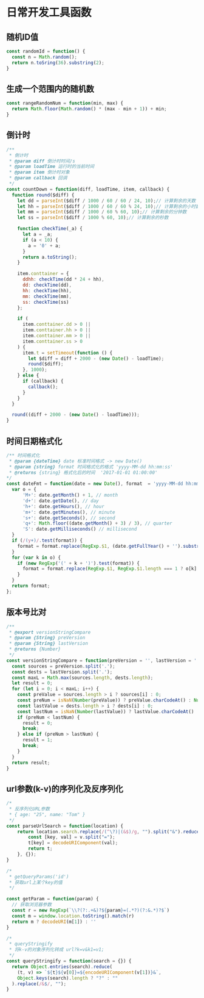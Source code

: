 # 日常开发工具函数

## 随机ID值
```javascript
const randomId = function() {
  const n = Math.random();
  return n.toSring(36).substring(2);
}
```

## 生成一个范围内的随机数
```javascript
const rangeRandomNum = function(min, max) {
  return Math.floor(Math.random() * (max - min + 1)) + min;
}
```

## 倒计时
```javascript
/**
 * 倒计时
 * @param diff 倒计时时间/s
 * @param loadTime 运行时的当前时间
 * @param item 倒计时对象
 * @param callback 回调
 */
const countDown = function(diff, loadTime, item, callback) {
  function round($diff) {
    let dd = parseInt($diff / 1000 / 60 / 60 / 24, 10);// 计算剩余的天数
    let hh = parseInt($diff / 1000 / 60 / 60 % 24, 10);// 计算剩余的小时数
    let mm = parseInt($diff / 1000 / 60 % 60, 10);// 计算剩余的分钟数
    let ss = parseInt($diff / 1000 % 60, 10);// 计算剩余的秒数

    function checkTime(_a) {
      let a = _a;
      if (a < 10) {
        a = '0' + a;
      }
      return a.toString();
    }

    item.conttainer = {
      ddhh: checkTime(dd * 24 + hh),
      dd: checkTime(dd),
      hh: checkTime(hh),
      mm: checkTime(mm),
      ss: checkTime(ss)
    };

    if (
      item.conttainer.dd > 0 ||
      item.conttainer.hh > 0 ||
      item.conttainer.mm > 0 ||
      item.conttainer.ss > 0
    ) {
      item.t = setTimeout(function () {
        let $diff = diff + 2000 - (new Date() - loadTime);
        round($diff);
      }, 1000);
    } else {
      if (callback) {
        callback();
      }
    }
  }

  round((diff + 2000 - (new Date() - loadTime)));
}
```

## 时间日期格式化
```javascript
/** 时间格式化
 * @param {dateTime} date 标准时间格式 -> new Date()
 * @param {string} format 时间格式化的格式 'yyyy-MM-dd hh:mm:ss'
 * @returns {string} 格式化后的时间  '2017-01-01 01:00:00'
*/
const dateFmt = function(date = new Date(), format  = 'yyyy-MM-dd hh:mm:ss') {
  var o = {
      'M+': date.getMonth() + 1, // month
      'd+': date.getDate(), // day
      'h+': date.getHours(), // hour
      'm+': date.getMinutes(), // minute
      's+': date.getSeconds(), // second
      'q+': Math.floor((date.getMonth() + 3) / 3), // quarter
      'S': date.getMilliseconds() // millisecond
  }
  if (/(y+)/.test(format)) {
    format = format.replace(RegExp.$1, (date.getFullYear() + '').substr(4 - RegExp.$1.length));
  }
  for (var k in o) {
    if (new RegExp('(' + k + ')').test(format)) {
      format = format.replace(RegExp.$1, RegExp.$1.length === 1 ? o[k] : ('00' + o[k]).substr(('' + o[k]).length));
    }
  }
  return format;
};
```

## 版本号比对
```javascript
/**
 * @export versionStringCompare
 * @param {String} preVersion
 * @param {String} lastVersion
 * @returns {Number}
 */
const versionStringCompare = function(preVersion = '', lastVersion = '') {
  const sources = preVersion.split('.');
  const dests = lastVersion.split('.');
  const maxL = Math.max(sources.length, dests.length);
  let result = 0;
  for (let i = 0; i < maxL; i++) {
    const preValue = sources.length > i ? sources[i] : 0;
    const preNum = isNaN(Number(preValue)) ? preValue.charCodeAt() : Number(preValue);
    const lastValue = dests.length > i ? dests[i] : 0;
    const lastNum = isNaN(Number(lastValue)) ? lastValue.charCodeAt() : Number(lastValue);
    if (preNum < lastNum) {
      result = 0;
      break;
    } else if (preNum > lastNum) {
      result = 1;
      break;
    }
  }
  return result;
}
```

## url参数(k-v)的序列化及反序列化
```javascript
/*
 * 反序列化URL参数
 * { age: "25", name: "Tom" }
 */
const parseUrlSearch = function(location) {
    return location.search.replace(/(^\?)|(&$)/g, "").split("&").reduce((t, v) => {
        const [key, val] = v.split("=");
        t[key] = decodeURIComponent(val);
        return t;
    }, {});
}

/*
 * getQueryParams('id')
 * 获取url上某个key的值
 */

const getParam = function(param) {
  // 获取浏览器参数
  const r = new RegExp(`\\?(?:.+&)?${param}=(.*?)(?:&.*)?$`)
  const m = window.location.toString().match(r)
  return m ? decodeURI(m[1]) : ''
}

/*
 * queryStringify
 * 将k-v的对象序列化转成 url?k=v&k1=v1;
 */
const queryStringify = function(search = {}) {
  return Object.entries(search).reduce(
    (t, v) => `${t}${v[0]}=${encodeURIComponent(v[1])}&`,
    Object.keys(search).length ? "?" : ""
  ).replace(/&$/, "");
}
```

<!-- ```
// const getQueryParams = function(key, location) {
//   const search = location.indexOf('?') > -1 ? location.split('?')[1].split('&') : [];
//   const len = search.length;
//   const params = Object.create(null);
//   let pos;
//   for (let i = 0; i < len; i++) {
//     pos = search[i],indexOf('=')
//     if (pos > 0) {
//       params[search[i].substring(0, pos)] = decodeURIComponent(search[i].substring(pos + 1));
//     }
//   }
//   return params[key] ? params[key] : undefined;
// }
``` -->
